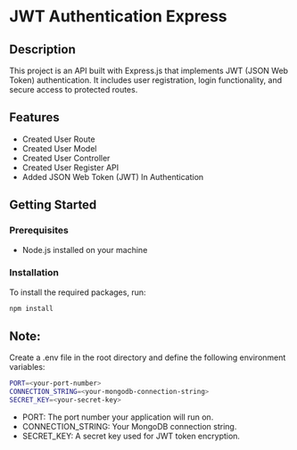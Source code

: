 # JWT Authentication Express

## Description
This project is an API built with Express.js that implements JWT (JSON Web Token) authentication. It includes user registration, login functionality, and secure access to protected routes.

## Features
- Created User Route
- Created User Model
- Created User Controller
- Created User Register API
- Added JSON Web Token (JWT) In Authentication

## Getting Started

### Prerequisites
- Node.js installed on your machine

### Installation
To install the required packages, run:

```bash
npm install
```

## Note:
Create a .env file in the root directory and define the following environment variables:
```bash
PORT=<your-port-number>
CONNECTION_STRING=<your-mongodb-connection-string>
SECRET_KEY=<your-secret-key>
```

- PORT: The port number your application will run on.
- CONNECTION_STRING: Your MongoDB connection string.
- SECRET_KEY: A secret key used for JWT token encryption.

